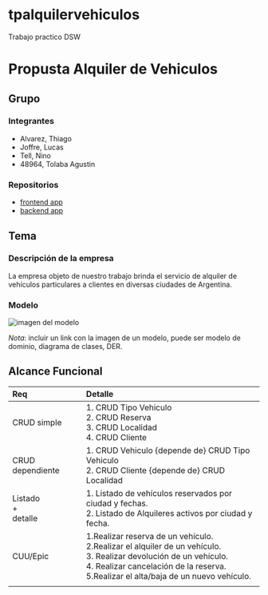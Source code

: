 # tpalquilervehiculos

Trabajo practico DSW

# Propusta Alquiler de Vehiculos

## Grupo

### Integrantes

- Alvarez, Thiago
- Joffre, Lucas
- Tell, Nino
- 48964, Tolaba Agustin

### Repositorios

- [frontend app](http://hyperlinkToGihubOrGitlab)
- [backend app](http://hyperlinkToGihubOrGitlab)

## Tema

### Descripción de la empresa

La empresa objeto de nuestro trabajo brinda el servicio de alquiler de vehículos particulares a clientes en diversas ciudades de Argentina.

### Modelo

![imagen del modelo]()

_Nota_: incluir un link con la imagen de un modelo, puede ser modelo de dominio, diagrama de clases, DER.

## Alcance Funcional

| Req                     | Detalle                                                                                                                                                                                                                  |
| :---------------------- | :----------------------------------------------------------------------------------------------------------------------------------------------------------------------------------------------------------------------- |
| CRUD simple             | 1. CRUD Tipo Vehiculo<br>2. CRUD Reserva<br>3. CRUD Localidad <br>4. CRUD Cliente                                                                                                                                        |
| CRUD dependiente        | 1. CRUD Vehiculo {depende de} CRUD Tipo Vehiculo<br>2. CRUD Cliente {depende de} CRUD Localidad                                                                                                                          |
| Listado<br>+<br>detalle | 1. Listado de vehículos reservados por ciudad y fechas. <br> 2. Listado de Alquileres activos por ciudad y fecha.                                                                                                        |
| CUU/Epic                | 1.Realizar reserva de un vehículo. <br> 2.Realizar el alquiler de un vehículo. <br>3. Realizar devolución de un vehículo. <br> 4. Realizar cancelación de la reserva. <br> 5.Realizar el alta/baja de un nuevo vehículo. |
|                         |
